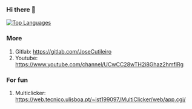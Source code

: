 ### Hi there 👋


[![Top Languages](https://github-readme-stats.vercel.app/api/top-langs/?username=JoseCutileiro&layout=compact&theme=dark&langs_count=8)](https://github.com/anuraghazra/github-readme-stats)

### More

1. Gitlab: https://gitlab.com/JoseCutileiro
2. Youtube: https://www.youtube.com/channel/UCwCC28wTH2i8Ghaz2hmfIRg

### For fun

1. Multiclicker: https://web.tecnico.ulisboa.pt/~ist199097/MultiClicker/web/app.cgi/
